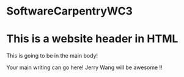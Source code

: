 # SoftwareCarpentryWC3
<html>
<h1> This is a website header in HTML </h1>
<body>
This is going to be in the main body!
</body>
</html>

Your main writing can go here!
Jerry Wang will be awesome !!
